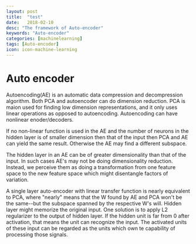 ```yaml
---
layout: post
title:  "test"
date:   2018-02-10
desc: "The framework of Auto-encoder"
keywords: "Auto-encoder"
categories: [machinelearning]
tags: [Auto-encoder]
icon: icon-machine-learning
---
```


<link rel="stylesheet" href="https://www.w3schools.com/w3css/4/w3.css">
<link rel="stylesheet" href="https://www.w3schools.com/lib/w3-theme-black.css">

<!-- img_path: /YouYueHuang.github.io/static/assets/img/blog  -->

<div class="w3-twothird w3-container">
  <h1 class="w3-text-teal">Auto encoder</h1>
  <p>Autoencoding(AE) is an automatic data compression and decompression algorithm. Both PCA and autoencoder can do dimension reduction. PCA is maion used for finding low dimension representations, and it only uses linear operations as opposed to autoencoding. Autoencoding can have nonlinear enoder/decoders.
  </p>
  <p> If no non-linear function is used in the AE and the number of neurons in the hidden layer is of smaller dimension then that of the input then PCA and AE can yield the same result. Otherwise the AE may find a different subspace. 
  </p>
  <p>
  The hidden layer in an AE can be of greater dimensionality than that of the input. In such cases AE's may not be doing dimensionality reduction. Instead, we perceive them as doing a transformation from one feature space to the new feature space which might disentangle factors of variation. 
  </p>
  <p>  A single layer auto-encoder with linear transfer function is nearly equivalent to PCA, where "nearly" means that the W found by AE and PCA won't be the same--but the subspace spanned by the respective W's will. Hidden layer might memorize the original input. One solution is to apply L2 regularizer to the output of hidden layer. If the hidden unit is far from 0 after activation, that means the unit can recognize the input. The activated units of these input can be regarded as the units which own te capability of processing those signals.
  </p>
</div>
